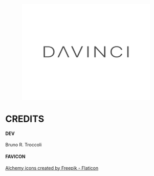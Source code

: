 <p align="center">
<img src="davinci/logo.svg" width="400px">
<p align="center">

# CREDITS

#### DEV
Bruno R. Troccoli

#### FAVICON
<a href="https://www.flaticon.com/free-icons/alchemy" title="alchemy icons">Alchemy icons created by Freepik - Flaticon</a>

